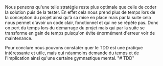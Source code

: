 Nous pensons qu'une telle stratégie reste plus optimale que celle de coder la solution puis de la tester. En effet cela nous prend plus de temps lors de la conception du projet ainsi qu'à sa mise en place mais par la suite cela nous permet d'avoir un code clair, fonctionnel et qui ne se répète pas. Donc on pert du temps lors du démarrage du projet mais qui par la suite se transforme en gain de temps puisqu'on évite énormément d'erreur voir de maintenance.

Pour conclure nous pouvons constater quer le TDD est une pratique intéressante et utile, mais qui néanmoins demande du temps et de l'implication ainsi qu'une certaine gymnastique mental.
    "# TDD" 
